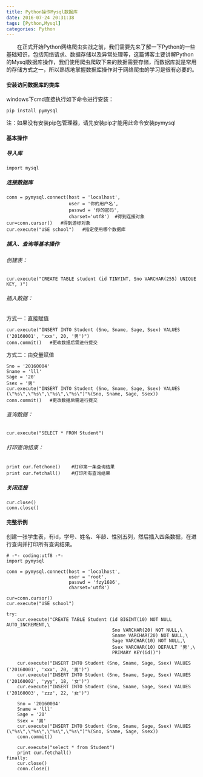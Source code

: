 ```yaml
---
title: Python操作Mysql数据库
date: 2016-07-24 20:31:38
tags: [Python,Mysql]
categories: Python
---
```


　　在正式开始Python网络爬虫实战之前，我们需要先来了解一下Python的一些基础知识，包括网络请求、数据存储以及异常处理等，这篇博客主要讲解Python的Mysql数据库操作，我们使用爬虫爬取下来的数据需要存储，而数据库就是常用的存储方式之一，所以熟练地掌握数据库操作对于网络爬虫的学习是很有必要的。

<!--more-->

#### 安装访问数据库的类库

windows下cmd直接执行如下命令进行安装：
```
pip install pymysql
```
注：如果没有安装pip包管理器，请先安装pip才能用此命令安装pymysql

#### 基本操作

##### 导入库
```
import mysql
```

##### 连接数据库

```
conn = pymysql.connect(host = 'localhost', 
                       user = '你的用户名',
                       passwd = '你的密码',
                       charset='utf8')  #得到连接对象
cur=conn.cursor()   #得到游标对象
cur.execute("USE school")   #指定使用哪个数据库

```

##### 插入、查询等基本操作

###### 创建表：
```
cur.execute("CREATE TABLE student (id TINYINT, Sno VARCHAR(255) UNIQUE KEY, )")
```

###### 插入数据：

方式一：直接赋值

```
cur.execute("INSERT INTO Student (Sno, Sname, Sage, Ssex) VALUES ('20160001', 'xxx', 20, '男')")
conn.commit()   #更改数据后需进行提交
```

方式二：由变量赋值

```
Sno = '20160004'
Sname = 'lll'
Sage = '20'
Ssex = '男'
cur.execute("INSERT INTO Student (Sno, Sname, Sage, Ssex) VALUES (\"%s\",\"%s\",\"%s\",\"%s\")"%(Sno, Sname, Sage, Ssex))
conn.commit()   #更改数据后需进行提交
```

###### 查询数据：

```
cur.execute("SELECT * FROM Student")
```

###### 打印查询结果：

```
print cur.fetchone()    #打印第一条查询结果
print cur.fetchall()    #打印所有查询结果
```
##### 关闭连接

```
cur.close()
conn.close()
```

#### 完整示例

创建一张学生表，有id，学号、姓名、年龄、性别五列，然后插入四条数据，在进行查询并打印所有查询结果。

```
# -*- coding:utf8 -*-
import pymysql

conn = pymysql.connect(host = 'localhost', 
                       user = 'root',
                       passwd = 'fzy1686',
                       charset='utf8')

cur=conn.cursor()
cur.execute("USE school")

try:
    cur.execute("CREATE TABLE Student (id BIGINT(10) NOT NULL AUTO_INCREMENT,\
                                       Sno VARCHAR(20) NOT NULL,\
                                       Sname VARCHAR(20) NOT NULL,\
                                       Sage VARCHAR(10) NOT NULL,\
                                       Ssex VARCHAR(10) DEFAULT '男',\
                                       PRIMARY KEY(id))")
    
    cur.execute("INSERT INTO Student (Sno, Sname, Sage, Ssex) VALUES ('20160001', 'xxx', 20, '男')")
    cur.execute("INSERT INTO Student (Sno, Sname, Sage, Ssex) VALUES ('20160002', 'yyy', 18, '女')")
    cur.execute("INSERT INTO Student (Sno, Sname, Sage, Ssex) VALUES ('20160003', 'zzz', 22, '女')")
    
    Sno = '20160004'
    Sname = 'lll'
    Sage = '20'
    Ssex = '男'
    cur.execute("INSERT INTO Student (Sno, Sname, Sage, Ssex) VALUES (\"%s\",\"%s\",\"%s\",\"%s\")"%(Sno, Sname, Sage, Ssex))   
    conn.commit()
        
    cur.execute("select * from Student")
    print cur.fetchall()
finally:
    cur.close()
    conn.close()

```
